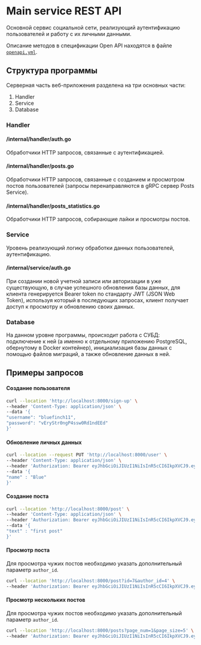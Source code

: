 # Main service REST API

Основной сервис социальной сети, реализующий аутентификацию пользователей и работу с их личными данными.

Описание методов в спецификации Open API находятся в файле [`openapi.yml`](https://github.com/ninaiad/toy-social/blob/main/main_service/openapi.yml).

## Структура программы

Серверная часть веб-приложения разделена на три основных части: 
1. Handler
2. Service
3. Database

### Handler

#### /internal/handler/auth.go
Обработчики HTTP запросов, связанные с аутентификацией.

#### /internal/handler/posts.go
Обработчики HTTP запросов, связанные с созданием и просмотром постов пользователей (запросы перенаправляются в gRPC сервер Posts Service).

#### /internal/handler/posts_statistics.go
Обработчики HTTP запросов, собирающие лайки и просмотры постов.

### Service

Уровень реализующий логику обработки данных пользователей, аутентификацию.

#### /internal/service/auth.go
При создании новой учетной записи или авторизации в уже существующую, в случае успешного обновления базы данных, для клиента генерируется Bearer token по стандарту JWT (JSON Web Token), используя который в последующих запросах, клиент получает доступ к просмотру и обновлению своих данных. 

### Database

На данном уровне программы, происходит работа с СУБД: подключение к ней (а именно к отдельному приложению PostgreSQL, обернутому в Docker контейнер), инициализация базы данных с помощью файлов миграций, а также обновление данных в ней.

## Примеры запросов

#### Создание пользователя
```sh
curl --location 'http://localhost:8000/sign-up' \
--header 'Content-Type: application/json' \
--data '{
"username": "bluefinch11",
"password": "vEryStr0ngP4ssw0Rd1ndEEd"
}'
```

#### Обновление личных данных
```sh
curl --location --request PUT 'http://localhost:8000/user' \
--header 'Content-Type: application/json' \
--header 'Authorization: Bearer eyJhbGciOiJIUzI1NiIsInR5cCI6IkpXVCJ9.eyJleHAiOjE3MTQyODA3MDIsImlhdCI6MTcxNDIzNzUwMiwidXNlcl9pZCI6MX0.N3Ya20bKxFRba459_B7pItsL1wdESqZtkR3F3GWWft4' \
--data '{
"name" : "Blue"
}'
```

#### Создание поста
```sh
curl --location 'http://localhost:8000/post' \
--header 'Content-Type: application/json' \
--header 'Authorization: Bearer eyJhbGciOiJIUzI1NiIsInR5cCI6IkpXVCJ9.eyJleHAiOjE3MTQyODA3MDIsImlhdCI6MTcxNDIzNzUwMiwidXNlcl9pZCI6MX0.N3Ya20bKxFRba459_B7pItsL1wdESqZtkR3F3GWWft4' \
--data '{
"text" : "first post"
}'
```

#### Просмотр поста

Для просмотра чужих постов необходимо указать дополнительный параметр `author_id`.

```sh
curl --location 'http://localhost:8000/post?id=7&author_id=4' \
--header 'Authorization: Bearer eyJhbGciOiJIUzI1NiIsInR5cCI6IkpXVCJ9.eyJleHAiOjE3MTQyODA3MDIsImlhdCI6MTcxNDIzNzUwMiwidXNlcl9pZCI6MX0.N3Ya20bKxFRba459_B7pItsL1wdESqZtkR3F3GWWft4'
```

#### Просмотр нескольких постов

Для просмотра чужих постов необходимо указать дополнительный параметр `author_id`.

```sh
curl --location 'http://localhost:8000/posts?page_num=1&page_size=5' \
--header 'Authorization: Bearer eyJhbGciOiJIUzI1NiIsInR5cCI6IkpXVCJ9.eyJleHAiOjE3MTQyODA3MDIsImlhdCI6MTcxNDIzNzUwMiwidXNlcl9pZCI6MX0.N3Ya20bKxFRba459_B7pItsL1wdESqZtkR3F3GWWft4'
```
